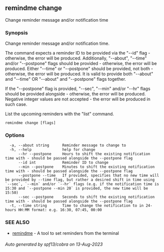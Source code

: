 ## remindme change

Change reminder message and/or notification time

### Synopsis

Change reminder message and/or notification time.

The command expects a reminder ID to be provided via the "--id" flag - otherwise, the error will be produced.
Additionally, "--about", "--time" and/or "--postpone" flags should be provided - otherwise, the error will be produced.
Either "--time" or "--postpone" should be provided, not both - otherwise, the error will be produced.
It is valid to provide both "--about" and "--time" OR "--about" and "--postpone" flags together.

If the "--postpone" flag is provided, "--sec", "--min" and/or "--hr" flags should be provided alongside - otherwise, the error will be produced.
Negative integer values are not accepted - the error will be produced in such case.

List the upcoming reminders with the "list" command.

```
remindme change [flags]
```

### Options

```
  -a, --about string      Reminder message to change to
  -h, --help              help for change
      --hr --postpone     Hours to shift the existing notification time with - should be passed alongside the --postpone flag
      --id int            Reminder ID to change
      --min --postpone    Minutes to shift the existing notification time with - should be passed alongside the --postpone flag
      --postpone --time   If provided, specifies that no new time will be provided by --time flag, but rather a desired shift in time using `--sec`, `--min` and/or `--hr` flags (e.g. if the notification time is 15:30 and `--postpone --min 20` is provided, the new time will be 15:50)
      --sec --postpone    Seconds to shift the existing notification time with - should be passed alongside the --postpone flag
  -t, --time string       Time to change the notification to in 24-hours HH:MM format: e.g. 16:30, 07:45, 00:00
```

### SEE ALSO

* [remindme](remindme.md)	 - A tool to set reminders from the terminal

###### Auto generated by spf13/cobra on 13-Aug-2023
